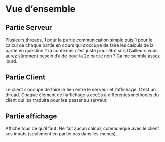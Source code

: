 # Vue d’ensemble

## Partie Serveur
Plusieurs threads, 1 pour la partie communication simple puis 1 pour le calcul de chaque partie en cours qui s’occupe de faire les calculs de la partie en question ? (à confirmer c’est juste pour être sûr) D’ailleurs vous aurez sûrement besoin d’aide pour la 2e partie non ? Ca me semble assez lourd.

## Partie Client
Le client s’occupe de faire le lien entre le serveur et l’affichage. C’est un thread. Chaque élément de l’affichage a accès à différentes méthodes du client qui les traduira pour les passer au serveur. 

## Partie affichage
Affiche tous ce qu’il faut. Ne fait aucun calcul, communique avec le client ses inputs (seulement en partie pas dans les menus).
